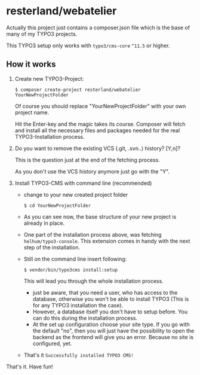 # resterland/webatelier

Actually this project just contains a composer.json file which is the base of many of my TYPO3 projects.

This TYPO3 setup only works with `typo3/cms-core` `^11.5` or higher.

## How it works
1. Create new TYPO3-Project:

    `$ composer create-project resterland/webatelier YourNewProjectFolder`

    Of course you should replace "YourNewProjectFolder" with your own project name.

    Hit the Enter-key and the magic takes its course.
    Composer will fetch and install all the necessary files and packages needed for the real TYPO3-Installation process.

2. Do you want to remove the existing VCS (.git, .svn..) history? [Y,n]?

    This is the question just at the end of the fetching process.

    As you don't use the VCS history anymore just go with the "Y".
3. Install TYPO3-CMS with command line (recommended)

    - change to your new created project folder

        `$ cd YourNewProjectFolder`
    - As you can see now, the base structure of your new project is already in place.
    - One part of the installation process above, was fetching `helhum/typo3-console`. This extension comes in handy with the next step of the installation.
    - Still on the command line insert following:

        `$ vendor/bin/typo3cms install:setup`

        This will lead you through the whole installation process.

        -  just be aware, that you need a user, who has access to the database, otherwise you won't be able to install TYPO3 (This is for any TYPO3 installation the case).
        - However, a database itself you don't have to setup before. You can do this during the installation process.
        - At the set up configuration choose your site type. If you go with the default "no", then you will just have the possibility to open the backend as the frontend will give you an error. Because no site is configured, yet.
    - That's it `Successfully installed TYPO3 CMS!`

That's it. Have fun!
